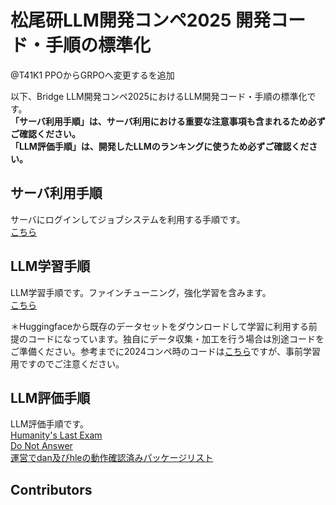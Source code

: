 # 松尾研LLM開発コンペ2025 開発コード・手順の標準化


@T41K1
PPOからGRPOへ変更するを追加

以下、Bridge LLM開発コンペ2025におけるLLM開発コード・手順の標準化です。  
**「サーバ利用手順」は、サーバ利用における重要な注意事項も含まれるため必ずご確認ください。**  
**「LLM評価手順」は、開発したLLMのランキングに使うため必ずご確認ください。**

## サーバ利用手順

サーバにログインしてジョブシステムを利用する手順です。  
[こちら](https://docs.google.com/document/d/16KKkFM8Sbqx0wgcCY4kBKR6Kik01T-jn892e_y67vbM/edit?tab=t.0)

## LLM学習手順

LLM学習手順です。ファインチューニング，強化学習を含みます。  
[こちら](train/README.md)  

＊Huggingfaceから既存のデータセットをダウンロードして学習に利用する前提のコードになっています。独自にデータ収集・加工を行う場合は別途コードをご準備ください。参考までに2024コンペ時のコードは[こちら](https://github.com/matsuolab/ucllm_nedo_prod/tree/main)ですが、事前学習用ですのでご注意ください。

## LLM評価手順

LLM評価手順です。  
[Humanity's Last Exam](eval_hle/README.md)  
[Do Not Answer](eval_dna/README.md)  
[運営でdan及びhleの動作確認済みパッケージリスト](package-list.txt)

## Contributors

```
```

